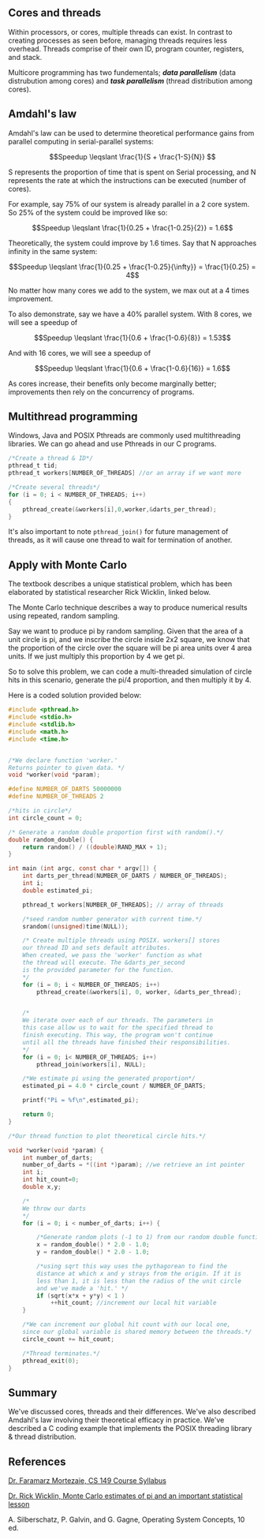 
## Cores and threads

Within processors, or cores, multiple threads can exist. In contrast to creating processes as seen before, managing threads requires less overhead. Threads comprise of their own ID, program counter, registers, and stack. 

Multicore programming has two fundementals; ***data parallelism*** (data distrubution among cores) and ***task parallelism*** (thread distribution among cores).

## Amdahl's law

Amdahl's law can be used to determine theoretical performance gains from parallel computing in serial-parallel systems:

$$Speedup \leqslant \frac{1}{S + \frac{1-S}{N}} $$

S represents the proportion of time that is spent on Serial processing, and N represents the rate at which the instructions can be executed (number of cores).

For example, say 75% of our system is already parallel in a 2 core system. So 25% of the system could be improved like so: 

$$Speedup \leqslant \frac{1}{0.25 + \frac{1-0.25}{2}} = 1.6$$

Theoretically, the system could improve by 1.6 times. Say that N approaches infinity in the same system:

$$Speedup \leqslant \frac{1}{0.25 + \frac{1-0.25}{\infty}} = \frac{1}{0.25} = 4$$

No matter how many cores we add to the system, we max out at a 4 times improvement.

To also demonstrate, say we have a 40% parallel system. With 8 cores, we will see a speedup of 

$$Speedup \leqslant \frac{1}{0.6 + \frac{1-0.6}{8}} = 1.53$$

And with 16 cores, we will see a speedup of

$$Speedup \leqslant \frac{1}{0.6 + \frac{1-0.6}{16}} = 1.6$$

As cores increase, their benefits only become marginally better; improvements then rely on the concurrency of programs.

## Multithread programming

Windows, Java and POSIX Pthreads are commonly used multithreading libraries. We can go ahead and use Pthreads in our C programs.

```C
/*Create a thread & ID*/
pthread_t tid;
pthread_t workers[NUMBER_OF_THREADS] //or an array if we want more

/*Create several threads*/
for (i = 0; i < NUMBER_OF_THREADS; i++)
{
    pthread_create(&workers[i],0,worker,&darts_per_thread);
}
```

It's also important to note ```pthread_join()``` for future management of threads, as it will cause one thread to wait for termination of another.

## Apply with Monte Carlo

The textbook describes a unique statistical problem, which has been elaborated by statistical researcher Rick Wicklin, linked below.

The Monte Carlo technique describes a way to produce numerical results using repeated, random sampling. 

Say we want to produce pi by random sampling. Given that the area of a unit circle is pi, and we inscribe the circle inside 2x2 square, we know that the proportion of the circle over the square will be pi area units over 4 area units. If we just multiply this proportion by 4 we get pi. 

So to solve this problem, we can code a multi-threaded simulation of circle hits in this scenario, generate the pi/4 proportion, and then multiply it by 4.

Here is a coded solution provided below:

```C
#include <pthread.h>
#include <stdio.h>
#include <stdlib.h>
#include <math.h>
#include <time.h>


/*We declare function 'worker.' 
Returns pointer to given data. */
void *worker(void *param); 

#define NUMBER_OF_DARTS 50000000
#define NUMBER_OF_THREADS 2

/*hits in circle*/
int circle_count = 0;

/* Generate a random double proportion first with random().*/
double random_double() {
    return random() / ((double)RAND_MAX + 1); 
}

int main (int argc, const char * argv[]) {
    int darts_per_thread(NUMBER_OF_DARTS / NUMBER_OF_THREADS);
    int i;
    double estimated_pi;

    pthread_t workers[NUMBER_OF_THREADS]; // array of threads

    /*seed random number generator with current time.*/
    srandom((unsigned)time(NULL));

    /* Create multiple threads using POSIX. workers[] stores 
    our thread ID and sets default attributes.
    When created, we pass the 'worker' function as what 
    the thread will execute. The &darts_per_second 
    is the provided parameter for the function.
    */
    for (i = 0; i < NUMBER_OF_THREADS; i++)
        pthread_create(&workers[i], 0, worker, &darts_per_thread);


    /*
    We iterate over each of our threads. The parameters in 
    this case allow us to wait for the specified thread to 
    finish executing. This way, the program won't continue 
    until all the threads have finished their responsibilities. 
    */
    for (i = 0; i< NUMBER_OF_THREADS; i++)
        pthread_join(workers[i], NULL);

    /*We estimate pi using the generated proportion*/
    estimated_pi = 4.0 * circle_count / NUMBER_OF_DARTS;

    printf("Pi = %f\n",estimated_pi);

    return 0;
}

/*Our thread function to plot theoretical circle hits.*/

void *worker(void *param) {
    int number_of_darts;
    number_of_darts = *((int *)param); //we retrieve an int pointer
    int i;
    int hit_count=0;
    double x,y;

    /*
    We throw our darts
    */
    for (i = 0; i < number_of_darts; i++) {

        /*Generate random plots (-1 to 1) from our random double function*/
        x = random_double() * 2.0 - 1.0;
        y = random_double() * 2.0 - 1.0;

        /*using sqrt this way uses the pythagorean to find the 
        distance at which x and y strays from the origin. If it is 
        less than 1, it is less than the radius of the unit circle 
        and we've made a 'hit.' */
        if (sqrt(x*x + y*y) < 1 )
            ++hit_count; //increment our local hit variable
    }

    /*We can increment our global hit count with our local one, 
    since our global variable is shared memory between the threads.*/
    circle_count += hit_count; 

    /*Thread terminates.*/
    pthread_exit(0);
}

```

## Summary

We've discussed cores, threads and their differences. We've also described Amdahl's law involving their theoretical efficacy in practice. We've described a C coding example that implements the POSIX threading library & thread distribution. 

## References

[Dr. Faramarz Mortezaie, CS 149 Course Syllabus](https://www.sjsu.edu/cs/docs/pdfs/CS149-Section-02-Spring%202022.pdf)

[Dr. Rick Wicklin, Monte Carlo estimates of pi and an important statistical lesson](https://blogs.sas.com/content/iml/2016/03/14/monte-carlo-estimates-of-pi.html#:~:text=To%20compute%20Monte%20Carlo%20estimates,the%20curve%20is%20%CF%80%20%2F%204.)

A. Silberschatz, P. Galvin, and G. Gagne, Operating System Concepts, 10 ed.